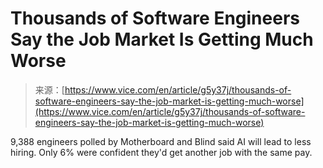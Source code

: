 <!--yml
category: 未分类
date: 2024-05-27 14:42:37
-->

# Thousands of Software Engineers Say the Job Market Is Getting Much Worse

> 来源：[https://www.vice.com/en/article/g5y37j/thousands-of-software-engineers-say-the-job-market-is-getting-much-worse](https://www.vice.com/en/article/g5y37j/thousands-of-software-engineers-say-the-job-market-is-getting-much-worse)

9,388 engineers polled by Motherboard and Blind said AI will lead to less hiring. Only 6% were confident they'd get another job with the same pay.